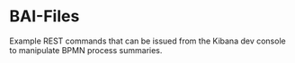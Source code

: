 # BAI-Files
Example REST commands that can be issued from the Kibana dev console to manipulate BPMN process summaries.
